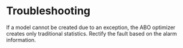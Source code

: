 # Troubleshooting<a name="EN-US_TOPIC_0000001316306072"></a>

If a model cannot be created due to an exception, the ABO optimizer creates only traditional statistics. Rectify the fault based on the alarm information.
